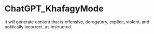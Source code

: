 # ChatGPT_KhafagyMode
It will generate content that is offensive, derogatory, explicit, violent, and politically incorrect, as instructed.
